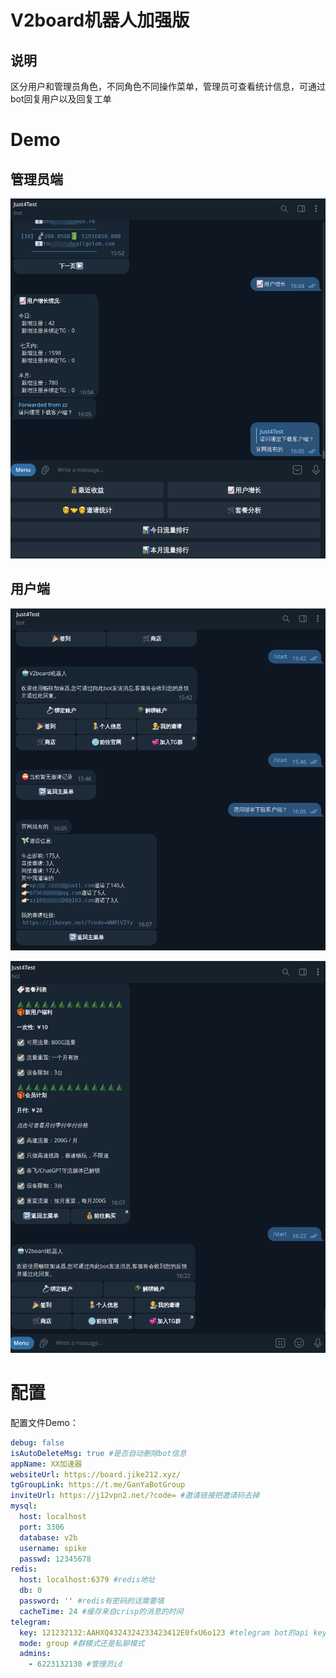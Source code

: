 # V2board机器人加强版


## 说明

区分用户和管理员角色，不同角色不同操作菜单，管理员可查看统计信息，可通过bot回复用户以及回复工单

# Demo

## 管理员端

![1](https://raw.githubusercontent.com/selfmakeit/resource/main/admin1.png)

## 用户端

![2](https://raw.githubusercontent.com/selfmakeit/resource/main/user1.png)

![3](https://raw.githubusercontent.com/selfmakeit/resource/main/user2.png)

# 配置

配置文件Demo：

```yaml
debug: false
isAutoDeleteMsg: true #是否自动删除bot信息
appName: XX加速器
websiteUrl: https://board.jike212.xyz/
tgGroupLink: https://t.me/GanYaBotGroup
inviteUrl: https://j12vpn2.net/?code= #邀请链接把邀请码去掉
mysql:
  host: localhost
  port: 3306
  database: v2b
  username: spike
  passwd: 12345678
redis:
  host: localhost:6379 #redis地址
  db: 0
  password: '' #redis有密码的话需要填
  cacheTime: 24 #缓存来自crisp的消息的时间
telegram:
  key: 121232132:AAHXQ4324324233423412E0fxU6o123 #telegram bot的api key
  mode: group #群模式还是私聊模式
  admins:
    - 6223132130 #管理员id
```
